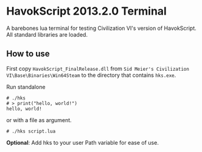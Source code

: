 # HavokScript 2013.2.0 Terminal
A barebones lua terminal for testing Civilization VI's version of HavokScript. All standard libraries are loaded.

## How to use
First copy `HavokScript_FinalRelease.dll` from `Sid Meier's Civilization VI\Base\Binaries\Win64Steam` to the directory that contains `hks.exe`.

Run standalone
```
# ./hks
# > print("hello, world!")
hello, world!
```
or with a file as argument.
```
# ./hks script.lua
```

**Optional**: Add hks to your user Path variable for ease of use.
